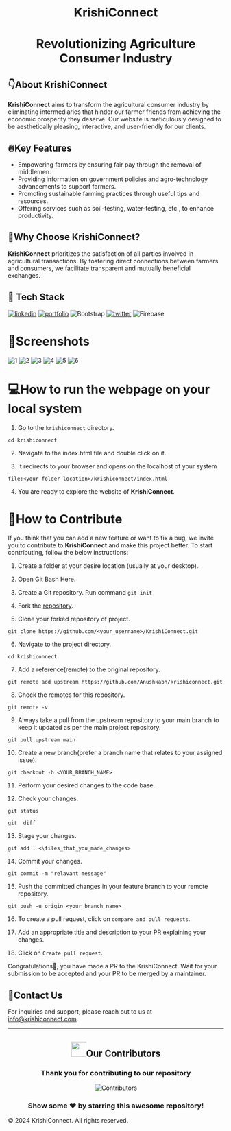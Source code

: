 <h1 align="center">KrishiConnect  </h1>

<h1 align="center">Revolutionizing Agriculture Consumer Industry  </h1>

## 👇About KrishiConnect

**KrishiConnect** aims to transform the agricultural consumer industry by eliminating intermediaries that hinder our farmer friends from achieving the economic prosperity they deserve. Our website is meticulously designed to be aesthetically pleasing, interactive, and user-friendly for our clients.

## 🔥Key Features

- Empowering farmers by ensuring fair pay through the removal of middlemen.
- Providing information on government policies and agro-technology advancements to support farmers.
- Promoting sustainable farming practices through useful tips and resources.
- Offering services such as soil-testing, water-testing, etc., to enhance productivity.

## 🤔Why Choose KrishiConnect?

**KrishiConnect** prioritizes the satisfaction of all parties involved in agricultural transactions. By fostering direct connections between farmers and consumers, we facilitate transparent and mutually beneficial exchanges.

## 📌 Tech Stack

[![linkedin](https://img.shields.io/badge/HTML5-E34F26?style=for-the-badge&logo=html5&logoColor=white)](https://www.linkedin.com/in/yashpreeth-nijalinge-aa8a36214/) [![portfolio](https://img.shields.io/badge/CSS3-1572B6?style=for-the-badge&logo=css3&logoColor=white)](https://linkedin.com/) ![Bootstrap](https://img.shields.io/badge/bootstrap-%238511FA.svg?style=for-the-badge&logo=bootstrap&logoColor=white) [![twitter](https://img.shields.io/badge/JavaScript-323330?style=for-the-badge&logo=javascript&logoColor=F7DF1E)](https://twitter.com/) ![Firebase](https://img.shields.io/badge/firebase-a08021?style=for-the-badge&logo=firebase&logoColor=ffcd34)

# 📸Screenshots

![1](./screenshots/1.png) ![2](./screenshots/2.png) ![3](./screenshots/3.png) ![4](./screenshots/4.png) ![5](/.screenshots/5.png) ![6](./screenshots/6.png)

<!-- ![Home Page](https://photos.app.goo.gl/PF6nTxrAWw4k6zA78)
![Why KrishiConnect?](https://photos.app.goo.gl/DqMnZU2BiBRwvaBG6)
![Categories](https://photos.app.goo.gl/8eiNj5ZN9Ny19oiw8)
![Farmer's Login Page](https://photos.app.goo.gl/L5fvMkUTJSXcJHvf6)
![Shopping Cart](https://photos.app.goo.gl/qrGeCL49SZK2Cpmh7)
![Transaction Page](https://photos.app.goo.gl/Ey1qkdQZh7y6mzGz7) -->

# 💻How to run the webpage on your local system

1.  Go to the `krishiconnect` directory.

```
cd krishiconnect
```

2.  Navigate to the index.html file and double click on it.

3.  It redirects to your browser and opens on the localhost of your system

```
file:<your folder location>/krishiconnect/index.html
```

4.  You are ready to explore the website of **KrishiConnect**.

# 🤝How to Contribute

If you think that you can add a new feature or want to fix a bug, we invite you to contribute to **KrishiConnect** and make this project better. To start contributing, follow the below instructions:

1.  Create a folder at your desire location (usually at your desktop).

2.  Open Git Bash Here.

3.  Create a Git repository.
    Run command `git init`
4.  Fork the [repository](https://github.com/Anushkabh/krishiconnect.git).

5.  Clone your forked repository of project.

```
git clone https://github.com/<your_username>/KrishiConnect.git
```

6.  Navigate to the project directory.

```
cd krishiconnect
```

7.  Add a reference(remote) to the original repository.

```
git remote add upstream https://github.com/Anushkabh/krishiconnect.git
```

8.  Check the remotes for this repository.

```
git remote -v
```

9.  Always take a pull from the upstream repository to your main branch to keep it updated as per the main project repository.

```
git pull upstream main
```

10. Create a new branch(prefer a branch name that relates to your assigned issue).

```
git checkout -b <YOUR_BRANCH_NAME>
```

11. Perform your desired changes to the code base.

12. Check your changes.

```
git status
```

```
git  diff
```

13. Stage your changes.

```
git add . <\files_that_you_made_changes>
```

14. Commit your changes.

```
git commit -m "relavant message"
```

15. Push the committed changes in your feature branch to your remote repository.

```
git push -u origin <your_branch_name>
```

16. To create a pull request, click on `compare and pull requests`.

17. Add an appropriate title and description to your PR explaining your changes.

18. Click on `Create pull request`.

Congratulations🎉, you have made a PR to the KrishiConnect. Wait for your submission to be accepted and your PR to be merged by a maintainer.

## 📩Contact Us

[](https://github.com/Anushkabh/krishiconnect?tab=readme-ov-file#contact-us)

For inquiries and support, please reach out to us at [info@krishiconnect.com](mailto:info@krishiconnect.com).

<hr>

<div>
  <h2 align = "center"><img src="https://raw.githubusercontent.com/Tarikul-Islam-Anik/Animated-Fluent-Emojis/master/Emojis/Smilies/Red%20Heart.png" width="35" height="35">Our Contributors</h2>
  <div align = "center">
 <h3>Thank you for contributing to our repository</h3>

![Contributors](https://contrib.rocks/image?repo=Anushkabh/krishiconnect)

### Show some ❤️ by starring this awesome repository!

</div>

© 2024 KrishiConnect. All rights reserved.

